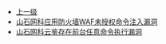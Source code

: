 * [上一级](docs/wy876_poc/)
* [山石网科应用防火墙WAF未授权命令注入漏洞](docs/wy876_poc/%E5%B1%B1%E7%9F%B3%E7%BD%91%E7%A7%91%E4%BA%91%E9%89%B4/%E5%B1%B1%E7%9F%B3%E7%BD%91%E7%A7%91%E5%BA%94%E7%94%A8%E9%98%B2%E7%81%AB%E5%A2%99WAF%E6%9C%AA%E6%8E%88%E6%9D%83%E5%91%BD%E4%BB%A4%E6%B3%A8%E5%85%A5%E6%BC%8F%E6%B4%9E.md)
* [山石网科云鉴存在前台任意命令执行漏洞](docs/wy876_poc/%E5%B1%B1%E7%9F%B3%E7%BD%91%E7%A7%91%E4%BA%91%E9%89%B4/%E5%B1%B1%E7%9F%B3%E7%BD%91%E7%A7%91%E4%BA%91%E9%89%B4%E5%AD%98%E5%9C%A8%E5%89%8D%E5%8F%B0%E4%BB%BB%E6%84%8F%E5%91%BD%E4%BB%A4%E6%89%A7%E8%A1%8C%E6%BC%8F%E6%B4%9E.md)
